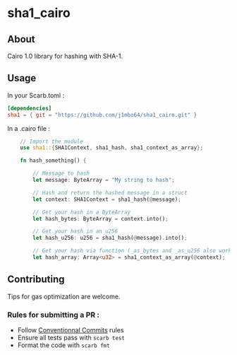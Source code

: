 # sha1_cairo

## About

Cairo 1.0 library for hashing with SHA-1.

## Usage

In your Scarb.toml :
```toml
[dependencies]
sha1 = { git = "https://github.com/j1mbo64/sha1_cairo.git" }
```

In a .cairo file :
```rust
    // Import the module
    use sha1::{SHA1Context, sha1_hash, sha1_context_as_array};

    fn hash_something() {

        // Message to hash
        let message: ByteArray = "My string to hash";

        // Hash and return the hashed message in a struct
        let context: SHA1Context = sha1_hash(@message);

        // Get your hash in a ByteArray
        let hash_bytes: ByteArray = context.into();

        // Get your hash in an u256
        let hash_u256: u256 = sha1_hash(@message).into();

        // Get your hash via function (_as_bytes and _as_u256 also working)
        let hash_array: Array<u32> = sha1_context_as_array(@context);
```

## Contributing

Tips for gas optimization are welcome.

### Rules for submitting a PR :
  - Follow [Conventionnal Commits](https://www.conventionalcommits.org) rules
  - Ensure all tests pass with `scarb test`
  - Format the code with `scarb fmt`
